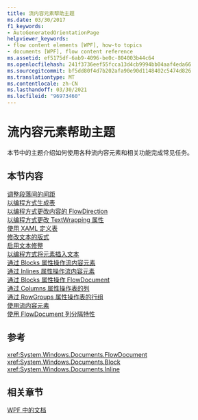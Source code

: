 ```yaml
---
title: 流内容元素帮助主题
ms.date: 03/30/2017
f1_keywords:
- AutoGeneratedOrientationPage
helpviewer_keywords:
- flow content elements [WPF], how-to topics
- documents [WPF], flow content reference
ms.assetid: ef5175df-6ab9-4096-be0c-804003b44c64
ms.openlocfilehash: 241f3736eef55fcca13d4cb9994bb04aaf4eda66
ms.sourcegitcommit: bf5dd80f4d7b202afa90e90d1148402c5474d826
ms.translationtype: MT
ms.contentlocale: zh-CN
ms.lasthandoff: 03/30/2021
ms.locfileid: "96973460"
---
```

# <a name="flow-content-elements-how-to-topics"></a>流内容元素帮助主题
本节中的主题介绍如何使用各种流内容元素和相关功能完成常见任务。  
  
## <a name="in-this-section"></a>本节内容  
 [调整段落间的间距](how-to-adjust-spacing-between-paragraphs.md)  
 [以编程方式生成表](how-to-build-a-table-programmatically.md)  
 [以编程方式更改内容的 FlowDirection](how-to-change-the-flowdirection-of-content-programmatically.md)  
 [以编程方式更改 TextWrapping 属性](how-to-change-the-textwrapping-property-programmatically.md)  
 [使用 XAML 定义表](how-to-define-a-table-with-xaml.md)  
 [修改文本的版式](how-to-alter-the-typography-of-text.md)  
 [启用文本修整](how-to-enable-text-trimming.md)  
 [以编程方式将元素插入文本](how-to-insert-an-element-into-text-programmatically.md)  
 [通过 Blocks 属性操作流内容元素](how-to-manipulate-flow-content-elements-through-the-blocks-property.md)  
 [通过 Inlines 属性操作流内容元素](how-to-manipulate-flow-content-elements-through-the-inlines-property.md)  
 [通过 Blocks 属性操作 FlowDocument](how-to-manipulate-a-flowdocument-through-the-blocks-property.md)  
 [通过 Columns 属性操作表的列](how-to-manipulate-table-columns-through-the-columns-property.md)  
 [通过 RowGroups 属性操作表的行组](how-to-manipulate-table-row-groups-through-the-rowgroups-property.md)  
 [使用流内容元素](how-to-use-flow-content-elements.md)  
 [使用 FlowDocument 列分隔特性](how-to-use-flowdocument-column-separating-attributes.md)  
  
## <a name="reference"></a>参考  
 <xref:System.Windows.Documents.FlowDocument>  
  <xref:System.Windows.Documents.Block>  
  <xref:System.Windows.Documents.Inline>  
  
## <a name="related-sections"></a>相关章节  
 [WPF 中的文档](documents-in-wpf.md)
